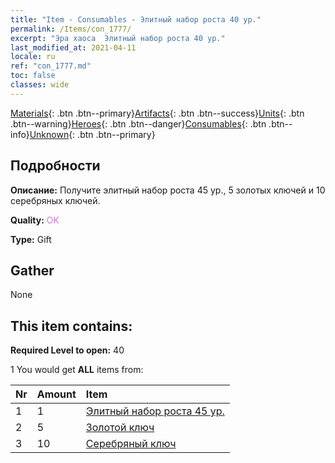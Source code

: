 ```yaml
---
title: "Item - Consumables - Элитный набор роста 40 ур."
permalink: /Items/con_1777/
excerpt: "Эра хаоса  Элитный набор роста 40 ур."
last_modified_at: 2021-04-11
locale: ru
ref: "con_1777.md"
toc: false
classes: wide
---
```

 [Materials](/ru/Items/){: .btn .btn--primary}[Artifacts](/ru/Items/Artifacts/){: .btn .btn--success}[Units](/ru/Items/Units/){: .btn .btn--warning}[Heroes](/ru/Items/Heroes/){: .btn .btn--danger}[Consumables](/ru/Items/Consumables/){: .btn .btn--info}[Unknown](/ru/Items/Unknown/){: .btn .btn--primary}

## Подробности
 **Описание:** Получите элитный набор роста 45 ур., 5 золотых ключей и 10 серебряных ключей.

 **Quality:** <span style="color: #DA70D6">OK</span>

 **Type:** Gift

## Gather

  None

## This item contains:

 **Required Level to open:** 40

 1 You would get **ALL** items  from:

  | Nr | Amount |     Item    |
  |:---|:-------|:------------|
  | 1 | 1 | [Элитный набор роста 45 ур.](/ru/Items/con_1778/) | 
  | 2 | 5 | [Золотой ключ](/ru/Items/con_783/) | 
  | 3 | 10 | [Серебряный ключ](/ru/Items/con_693/) | 
